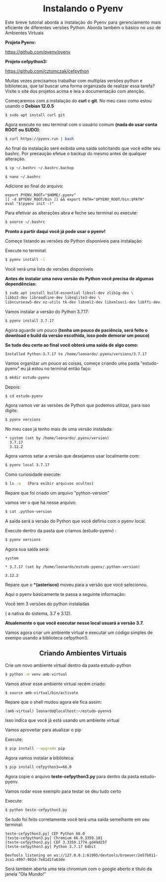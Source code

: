 <h1 align=center>Instalando o Pyenv</h1>

<p align="justify">Este breve tutorial aborda a instalação do Pyenv para gerenciamento 
mais eficiente de diferentes versões Python. Aborda também o básico no uso de Ambientes Virtuais</p>

<b>Projeto Pyenv:</b>

https://github.com/pyenv/pyenv

<b>Projeto cefpython3:</b>

https://github.com/cztomczak/cefpython

Muitas vezes precisamos trabalhar com multiplas versões python e bibliotecas, que tal buscar
uma forma organizada de realizar essa tarefa?
Visite o site dos projetos acima e leia a documentação com atenção.

Começaremos com a instalação do <b>curl</b> e <b>git</b>. No meu caso como estou usando o <b>Debian 12.0.5</b> 

```bash
$ sudo apt install curl git
```

Agora execute no seu terminal com o usuário comum <b>(nada de usar conta ROOT ou SUDO)</b>:

```bash
$ curl https://pyenv.run | bash
```

Ao final da instalação seré exibida uma saída solicitando que você edite seu bashrc.
Por precaução efetue o backup do mesmo antes de qualquer alteração.

```bash
$ cp ~/.bashrc ~/.bashrc.backup
```

```bash
$ nano ~/.bashrc
```

Adicione ao final do arquivo:
```
export PYENV_ROOT="$HOME/.pyenv"
[[ -d $PYENV_ROOT/bin ]] && export PATH="$PYENV_ROOT/bin:$PATH"
eval "$(pyenv init -)"
```
Para efetivar as alterações abra e feche seu terminal ou execute:

```bash
$ source ~/.bashrc
```

<b>Pronto a partir daqui você já pode usar o pyenv!</b>

Começe listando as versões do Python disponíveis para instalação:

Execute no terminal:

```bash
$ pyenv install -l
```

Você verá uma lista de versões disponíveis

<b>Antes de instalar uma nova versão do Python você precisa de algumas dependências:</b>

```bash
$ sudo apt install build-essential libssl-dev zlib1g-dev \
libbz2-dev libreadline-dev libsqlite3-dev \
libncursesw5-dev xz-utils tk-dev libxml2-dev libxmlsec1-dev libffi-dev liblzma-dev
```

Vamos instalar a versão do Python 3.7.17:

```bash
$ pyenv install 3.7.17
```

Agora aguarde um pouco <b>(tenha um pouco de paciência, será feito o download e build da versão escolhida, isso pode demorar um pouco)</b>

<b>Se tudo deu certo ao final você obterá uma saída de algo como:</b>

``
Installed Python-3.7.17 to /home/leonardo/.pyenv/versions/3.7.17
``

Vamos organizar um pouco as coisas, começe criando uma pasta "estudo-pyenv"
eu já estou no terminal então faço:

```bash
$ mkdir estudo-pyenv
```

Depois:

```bash
$ cd estudo-pyenv
```

Agora vamos ver as versões de Python que podemos utilizar, para isso digite:

```bash
$ pyenv versions
```

No meu caso já tenho mais de uma versão instalada:

```
* system (set by /home/leonardo/.pyenv/version) 
  3.7.17
  3.12.2
```

Agora vamos setar a versão que desejamos usar localmente com:

```bash
$ pyenv local 3.7.17
```

Como curiosidade execute:

```bash
$ ls -a   (Para exibir arquivos ocultos)
```
Repare que foi criado um arquivo "python-version"

vamos ver o que há nesse arquivo:

```bash
$ cat .python-version
```

A saída será a versão do Python que você definiu com o pyenv local.

Execute dentro da pasta que criamos (estudo-pyenv) :

```bash
$ pyenv versions
```

Agora sua saída será:

```
system
  
* 3.7.17 (set by /home/leonardo/estudo-pyenv/.python-version)
  
3.12.2
``` 

Repare que o <b>*(asterisco)</b> moveu para a versão que você selecionou.

Aqui o pyenv básicamente te passa a seguinte informação:

Você tem 3 versões do python instaladas<p> 
( a nativa do sistema, 3.7 e 3.12).<p>
<b>Atualemente o que você executar nesse local usuará a versão 3.7.</b>

Vamos agora criar um ambiente virtual e executar um código simples de exempo usando a biblioteca
cefpython3.

<h2 align=center>Criando Ambientes Virtuais</h2>

Crie um novo ambiente virtual dentro da pasta estudo-python

```bash
$ python -m venv amb-virtual
```

Vamos ativar esse ambiente virtual recém criado:

```bash
$ source amb-virtual/bin/activate
```

Repare que o shell mudou agora ele fica assim:

``(amb-virtual) leonardo@localhost:~/estudo-pyenv$``

Isso indica que você já está usando um ambiente virtual

Vamos aproveitar para atualizar o pip

Execute:

```bash
$ pip install --upgrade pip
```

Agora vamos instalar a biblioteca:

```bash
$ pip install cefpython3==66.0
```

Agora copie o arquivo <b>teste-cefpython3.py</b> para dentro da pasta estudo-pyenv.

Vamos rodar esse exemplo para testar se deu tudo certo

Execute:

```bash
$ python teste-cefpython3.py
```

Se tudo foi feito corretamente você terá uma saída semelhante em seu terminal:

```
teste-cefpython3.py] CEF Python 66.0
[teste-cefpython3.py] Chromium 66.0.3359.181
[teste-cefpython3.py] CEF 3.3359.1774.gd49d25f
[teste-cefpython3.py] Python 3.7.17 64bit

DevTools listening on ws://127.0.0.1:61995/devtools/browser/2e57b811-2ca1-4997-902d-7e81d1fa63de
```

Será também aberta uma tela chromium com o google aberto e título da janela "Ola Mundo!"
